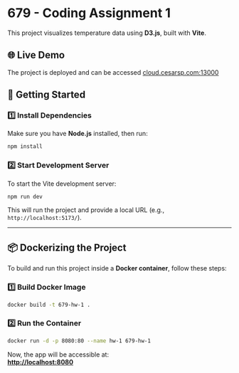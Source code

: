 # 679 - Coding Assignment 1

This project visualizes temperature data using **D3.js**, built with **Vite**.

## 🌐 Live Demo

The project is deployed and can be accessed [cloud.cesarsp.com:13000](cloud.cesarsp.com:13000)

## 🚀 Getting Started

### **1️⃣ Install Dependencies**

Make sure you have **Node.js** installed, then run:

```sh
npm install
```

### **2️⃣ Start Development Server**

To start the Vite development server:

```sh
npm run dev
```

This will run the project and provide a local URL (e.g., `http://localhost:5173/`).

---

## 📦 **Dockerizing the Project**

To build and run this project inside a **Docker container**, follow these steps:

### **1️⃣ Build Docker Image**

```sh
docker build -t 679-hw-1 .
```

### **2️⃣ Run the Container**

```sh
docker run -d -p 8080:80 --name hw-1 679-hw-1
```

Now, the app will be accessible at:\
[**http://localhost:8080**](http://localhost:8080)
